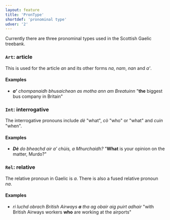 ```yaml
---
layout: feature
title: 'PronType'
shortdef: 'pronominal type'
udver: '2'
---
```

Currently there are three pronominal types used in the Scottish Gaelic treebank.

### <a name="Art">`Art`</a>: article

This is used for the article _an_ and its other forms _na_, _nam_, _nan_ and _a'_.

#### Examples
* _<b>a'</b> chompanaidh bhusaichean as motha ann am Breatuinn_  "<b>the</b> biggest bus company in Britain"

### <a name="Int">`Int`</a>: interrogative

The interrogative pronouns include _dè_ "what", _cò_ "who" or "what" and _cuin_ "when".

#### Examples
* _<b>Dè</b> do bheachd air a’ chùis, a Mhurchaidh?_  "<b>What</b> is your opinion on the matter, Murdo?"


### <a name="Rel">`Rel`</a>: relative

The relative pronoun in Gaelic is _a_.
There is also a fused relative pronoun _na_.

#### Examples

* _ri luchd obrach British Airways <b>a</b> tha ag obair aig puirt adhair_ "with British Airways workers <b>who</b> are working at the airports"
<!-- Interlanguage links updated Pá kvě 14 11:08:39 CEST 2021 -->
